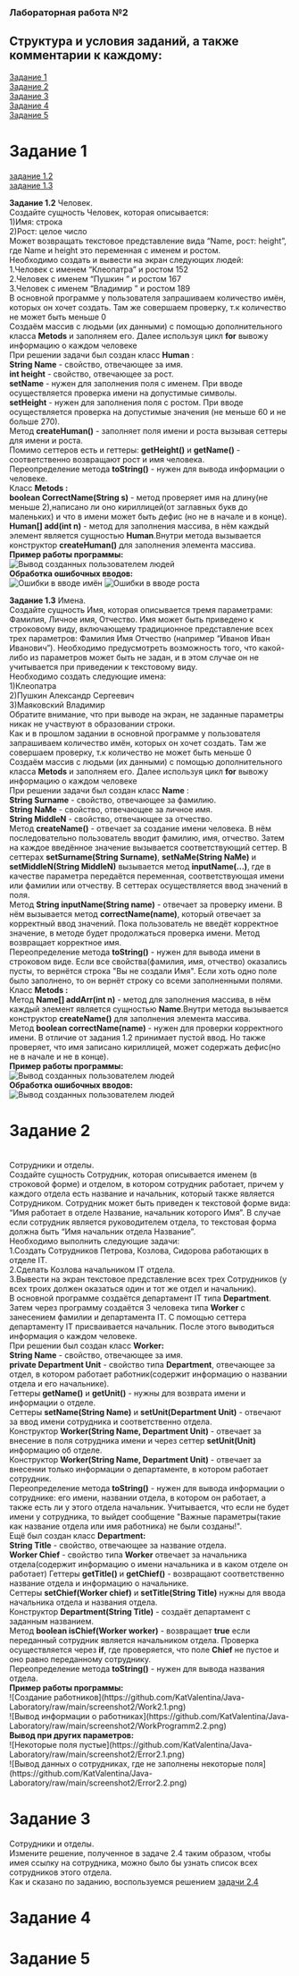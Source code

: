 <H3>Лабораторная работа №2<H3>
<H2>Структура и условия заданий, а также комментарии к каждому:</H2>

<A HREF="#chap1">Задание 1</A><br>
<A HREF="#chap2">Задание 2</A><br>
<A HREF="#chap3">Задание 3</A><br>
<A HREF="#chap4">Задание 4</A><br>
<A HREF="#chap5">Задание 5</A><br>


<A NAME="chap1"></A>
<H1>Задание 1</H1>
<A HREF="#chap1.2">задание 1.2</A><br>
<A HREF="#chap1.3">задание 1.3</A><br>

<A NAME="chap1.2"></A>
<b>Задание 1.2</b>
Человек.<br>
Создайте сущность Человек, которая описывается:</b><br>
1)Имя: строка<br>
2)Рост: целое число<br>
Может возвращать текстовое представление вида “Name, рост: height”, где Name и height это
переменная с именем и ростом.<br>
Необходимо создать и вывести на экран следующих людей:<br>
1.Человек с именем “Клеопатра” и ростом 152<br>
2.Человек с именем “Пушкин ” и ростом 167<br>
3.Человек с именем “Владимир ” и ростом 189<br>
В основной программе у пользователя запрашиваем количество имён, которых он хочет создать. Там же совершаем проверку, т.к количество не может быть меньше 0<br>
Создаём массив с людьми (их данными) с помощью дополнительного класса <b>Metods</b> и заполняем его.
Далее используя цикл <b>for</b> вывожу информацию о каждом человеке<br>
При решении задачи был создан класс <b>Human</b> :<br>
<b>String Name</b> - свойство, отвечающее за имя.<br>
<b>int height</b> - свойство, отвечающее за рост.<br>
<b>setName</b> - нужен для заполнения поля с именем. При вводе осуществляется проверка имени на допустимые символы.<br>
<b>setHeight</b> - нужен для заполнения поля с ростом. При вводе осуществляется проверка на допустимые значения (не меньше 60 и не больше 270).<br>
Метод <b>createHuman()</b> - заполняет поля имени и роста вызывая сеттеры для имени и роста.<br>
Помимо сеттеров есть и геттеры: <b>getHeight()</b> и <b>getName()</b> - соответственно возвращают рост и имя человека.<br>
Переопределение метода <b>toString()</b> - нужен для вывода информации о человеке.<br>
Класс <b>Metods :</b> <br>
<b>boolean CorrectName(String s)</b> - метод проверяет имя на длину(не меньше 2),написано ли оно кириллицей(от заглавных букв до маленьких) и что в имени может быть дефис (но не в начале и в конце).<br>
<b>Human[] add(int n)</b> - метод для заполнения массива, в нём каждый элемент является сущностью <b>Human</b>.Внутри метода вызывается конструктор <b>createHuman()</b> для заполнения элемента массива.<br> 
<b> Пример работы программы: </b><br>
![Вывод созданных пользователем людей](https://github.com/KatValentina/Java-Laboratory/blob/main/screenshot2/Work%20programm1.2.png)<br>
<b>Обработка ошибочных вводов:</b><br>
![Ошибки в вводе имён](https://github.com/KatValentina/Java-Laboratory/blob/main/screenshot2/Error1.2.1.png)
![Ошибки в вводе роста](https://github.com/KatValentina/Java-Laboratory/blob/main/screenshot2/Error1.2.2.png)<br>

<A NAME="chap1.3"></A>
<b>Задание 1.3</b>
Имена.<br>
Создайте сущность Имя, которая описывается тремя параметрами: Фамилия, Личное имя, Отчество. Имя может быть приведено к строковому виду, включающему традиционное представление всех трех параметров: Фамилия Имя Отчество (например “Иванов Иван Иванович”). Необходимо предусмотреть возможность того, что какой-либо из параметров может быть не задан, и в этом случае он не учитывается при приведении к текстовому виду.<br>
Необходимо создать следующие имена:<br>
1)Клеопатра<br>
2)Пушкин Александр Сергеевич<br>
3)Маяковский Владимир<br>
Обратите внимание, что при выводе на экран, не заданные параметры никак не участвуют в образовании строки.<br>
Как и в прошлом задании в основной программе у пользователя запрашиваем количество имён, которых он хочет создать. Там же совершаем проверку, т.к количество не может быть меньше 0<br>
Создаём массив с людьми (их данными) с помощью дополнительного класса <b>Metods</b> и заполняем его.
Далее используя цикл <b>for</b> вывожу информацию о каждом человеке<br>
При решении задачи был создан класс <b>Name</b> :<br>
<b>String Surname</b> - свойство, отвечающее за фамилию.<br>
<b>String NaMe</b> - свойство, отвечающее за личное имя.<br>
<b>String MiddleN</b> - свойство, отвечающее за отчество.<br>
Метод <b>createName()</b> - отвечает за создание имени человека. В нём последовательно пользователь вводит фамилию, имя, отчество. Затем на каждое введённое значение вызывается соответствующий сеттер.
В сеттерах <b>setSurname(String Surname)</b>, <b>setNaMe(String NaMe)</b> и <b>setMiddleN(String MiddleN)</b> вызывается метод <b>inputName(...)</b>, где в качестве параметра передаётся переменная, соответствующая имени или фамилии или отчеству. В сеттерах осуществляется ввод значений в поля. <br>
Метод <b>String inputName(String name)</b> - отвечает за проверку имени. В нём вызывается метод <b>correctName(name)</b>, который отвечает за корректный ввод значений. Пока пользователь не введёт корректное значение, в методе будет продолжаться проверка имени. Метод возвращает корректное имя.<br>
Переопределение метода <b>toString()</b> - нужен для вывода имени в строковом виде. Если все свойства(фамилия, имя, отчество) оказались пусты, то вернётся строка "Вы не создали Имя". Если хоть одно поле было заполнено, то он вернёт строку со всеми заполненными полями.<br>
Класс <b>Metods :</b> <br>
Метод <b>Name[] addArr(int n)</b> - метод для заполнения массива, в нём каждый элемент является сущностью <b>Name</b>.Внутри метода вызывается конструктор <b>createName()</b> для заполнения элемента массива.<br>
Метод <b>boolean correctName(name)</b> - нужен для проверки корректного имени. В отличие от задания 1.2 принимает пустой ввод. Но также проверяет, что имя записано кириллицей, может содержать дефис(но не в начале и не в конце).<br>
<b> Пример работы программы: </b><br>
![Вывод созданных пользователем людей](https://github.com/KatValentina/Java-Laboratory/blob/main/screenshot2/WorkProgramm1.3.png)<br>
<b>Обработка ошибочных вводов:</b><br>
![Вывод созданных пользователем людей](https://github.com/KatValentina/Java-Laboratory/blob/main/screenshot2/Еггог1.3.png)<br>


<A NAME="chap2"></A>
<H1>Задание 2</H1><br>
Сотрудники и отделы.<br>
Создайте сущность Сотрудник, которая описывается именем (в строковой форме) и отделом, в котором сотрудник работает, причем у каждого отдела есть название и начальник, который также является Сотрудником. Сотрудник может быть приведен к текстовой форме вида: “Имя работает в отделе Название, начальник которого Имя”. В случае если сотрудник является руководителем отдела, то текстовая форма должна быть “Имя начальник отдела Название”.<br>
Необходимо выполнить следующие задачи:<br>
1.Создать Сотрудников Петрова, Козлова, Сидорова работающих в отделе IT.<br>
2.Сделать Козлова начальником IT отдела.<br>
3.Вывести на экран текстовое представление всех трех Сотрудников (у всех троих должен оказаться один и тот же отдел и начальник).<br>
В основной программе создаётся департамент IT типа <b>Department</b>. Затем через программу создаётся 3 человека типа <b>Worker</b> с занесением фамилии и департамента IT. С помощью сеттера департаменту IT присваивается начальник. После этого выводиться информация о каждом человеке.<br>
При решении был создан класс <b>Worker: </b><br>
<b>String Name</b> - свойство, отвечающее за имя.<br>
<b>private Department Unit</b> - свойство типа <b>Department</b>, отвечающее за отдел, в котором работает работник(содержит информацию о названии отдела и его начальнике).<br>
Геттеры <b>getName()</b> и <b>getUnit()</b> - нужны для возврата имени и информации о отделе.<br>
Сеттеры <b>setName(String Name)</b> и <b>setUnit(Department Unit)</b> - отвечают за ввод имени сотрудника и соответственно отдела.<br>
Конструктор <b>Worker(String Name, Department Unit)</b> - отвечает за внесение в поля сотрудника имени и через сеттер <b>setUnit(Unit)</b> информацию об отделе.<br>
Конструктор <b>Worker(String Name, Department Unit)</b> - отвечает за внесении только информации о департаменте, в котором работает сотрудник.<br>
Переопределение метода <b>toString()</b> - нужен для вывода информации о сотруднике: его имени, названии отдела, в котором он работает, а также есть ли у этого отдела начальник. Учитывается, что если не будет имени у сотрудника, то выйдет сообщение "Важные параметры(такие как название отдела или имя работника) не были созданы!".<br>
Ещё был создан класс <b>Department: </b><br>
<b>String Title</b> - свойство, отвечающее за название отдела.<br>
<b>Worker Chief</b> - свойство типа <b>Worker</b> отвечает за начальника отдела(содержит информацию о имени начальника и в каком отделе он работает)
Геттеры <b>getTitle()</b> и <b>getChief()</b> - возвращают соответственно название отдела и информацию о начальнике.<br>
Сеттеры <b>setChief(Worker chief)</b> и <b>setTitle(String Title)</b> нужны для ввода начальника отдела и названия отдела.<br>
Конструктор <b>Department(String Title)</b> - создаёт департамент с заданным названием.<br>
Метод <b>boolean isChief(Worker worker)</b> - возвращает <b>true</b> если переданный сотрудник является начальником отдела. Проверка осуществляется через <b>if</b>, где проверяется, что поле <b>Chief</b> не пустое и оно равно переданному сотруднику.<br>
Переопределение метода <b>toString()</b> - нужен для вывода названия отдела.<br>
<b> Пример работы программы: </b> <br>
![Создание работников](https://github.com/KatValentina/Java-Laboratory/raw/main/screenshot2/Work2.1.png)<br>
![Вывод информации о работниках](https://github.com/KatValentina/Java-Laboratory/raw/main/screenshot2/WorkProgramm2.2.png)<br>
<b>Вывод при других параметров:</b><br>
![Некоторые поля пустые](https://github.com/KatValentina/Java-Laboratory/raw/main/screenshot2/Error2.1.png)<br>
![Вывод данных о сотрудниках, где не заполнены некоторые поля](https://github.com/KatValentina/Java-Laboratory/raw/main/screenshot2/Error2.2.png)<br>


<A NAME="chap3"></A>
<H1>Задание 3</H1>
Сотрудники и отделы.<br>
Измените решение, полученное в задаче 2.4 таким образом, чтобы имея ссылку на сотрудника, можно было бы узнать список всех сотрудников этого отдела.<br>
Как и сказано по заданию, воспользуемся решением <A HREF="#chap2">задачи 2.4</A><br>







<A NAME="chap4"></A>
<H1>Задание 4</H1>




<A NAME="chap5"></A>
<H1>Задание 5</H1>
 